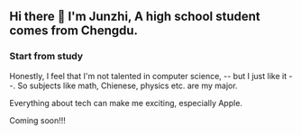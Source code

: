## Hi there 👋 I'm Junzhi, A high school student comes from Chengdu.

### Start from study

Honestly, I feel that I'm not talented in computer science, -- but I just like it --. So subjects like math, Chienese, physics etc. are my major.

Everything about tech can make me exciting, especially Apple.

Coming soon!!!

<!--
**junzhij/junzhij** is a ✨ _special_ ✨ repository because its `README.md` (this file) appears on your GitHub profile.

Here are some ideas to get you started:

- 🔭 I’m currently working on ...
- 🌱 I’m currently learning ...
- 👯 I’m looking to collaborate on ...
- 🤔 I’m looking for help with ...
- 💬 Ask me about ...
- 📫 How to reach me: ...
- 😄 Pronouns: ...
- ⚡ Fun fact: ...
-->

